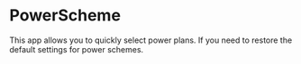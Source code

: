 # PowerScheme
This app allows you to quickly select power plans. If you need to restore the default settings for power schemes.
